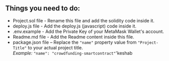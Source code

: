 ## Things you need to do:

- Project.sol file - Rename this file and add the solidity code inside it.
- deploy.js file - Add the deploy.js (javascript) code inside it.
- .env.example - Add the Private Key of your MetaMask Wallet's account.
- Readme.md file - Add the Readme content inside this file.
- package.json file – Replace the `"name"` property value from `"Project-Title"` to your actual project title. <br/>
*Example:* `"name": "crowdfunding-smartcontract"`'keshab
